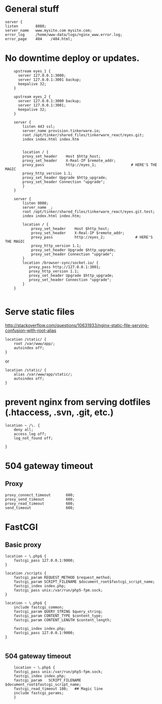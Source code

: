 # General stuff

    server {
    listen        8080;
    server_name   www.mysite.com mysite.com;
    error_log     /home/www-data/logs/nginx_www.error.log;
    error_page    404    /404.html;

# No downtime deploy or updates.

```
    upstream eyes_1 {
      server 127.0.0.1:3000;
      server 127.0.0.1:3001 backup;
      keepalive 32;
    }

    upstream eyes_2 {
      server 127.0.0.1:3000 backup;
      server 127.0.0.1:3001;
      keepalive 32;
    }

    server {
        listen 443 ssl;
        server_name provision.tinkerware.io;
        root /opt/tinker/shared_files/tinkerware_react/eyes.git;
        index index.html index.htm


        location / {
        proxy_set_header    Host $http_host;
        proxy_set_header    X-Real-IP $remote_addr;
        proxy_pass          http://eyes_1;                # HERE'S THE MAGIC
        proxy_http_version 1.1;
        proxy_set_header Upgrade $http_upgrade;
        proxy_set_header Connection "upgrade";
        }
    }

    server {
        listen 8080;
        server_name _;
        root /opt/tinker/shared_files/tinkerware_react/eyes.git.test;
        index index.html index.htm;

        location / {
            proxy_set_header    Host $http_host;
            proxy_set_header    X-Real-IP $remote_addr;
            proxy_pass          http://eyes_2;              # HERE'S THE MAGIC
            proxy_http_version 1.1;
            proxy_set_header Upgrade $http_upgrade;
            proxy_set_header Connection "upgrade";
        }
        location /browser-sync/socket.io/ {
           proxy_pass http://127.0.0.1:3001;
           proxy_http_version 1.1;
           proxy_set_header Upgrade $http_upgrade;
           proxy_set_header Connection "upgrade";
        }
    }
    
```


# Serve static files

http://stackoverflow.com/questions/10631933/nginx-static-file-serving-confusion-with-root-alias

```
location /static/ {
    root /var/www/app/;
    autoindex off;
}
```

or 

```
location /static/ {
    alias /var/www/app/static/;
    autoindex off;
}
```

# prevent nginx from serving dotfiles (.htaccess, .svn, .git, etc.)

```
location ~ /\. {
    deny all;
    access_log off;
    log_not_found off;

}
```


# 504 gateway timeout 

## Proxy

```
proxy_connect_timeout       600;
proxy_send_timeout          600;
proxy_read_timeout          600;
send_timeout                600;
```


# FastCGI

## Basic proxy

```
location ~ \.php$ {
    fastcgi_pass 127.0.0.1:9000;
}
```
    
``` 
location /scripts {
    fastcgi_param REQUEST_METHOD $request_method;
    fastcgi_param SCRIPT_FILENAME $document_root$fastcgi_script_name;
    fastcgi_index index.php;
    fastcgi_pass unix:/var/run/php5-fpm.sock;
}
```

```
location ~ \.php$ {
    include fastcgi_common;
    fastcgi_param QUERY_STRING $query_string;
    fastcgi_param CONTENT_TYPE $content_type;
    fastcgi_param CONTENT_LENGTH $content_length;
    
    fastcgi_index index.php;
    fastcgi_pass 127.0.0.1:9000;
}
                        
```



## 504 gateway timeout
```
    location ~ \.php$ {
    fastcgi_pass unix:/var/run/php5-fpm.sock;
    fastcgi_index index.php;
    fastcgi_param   SCRIPT_FILENAME $document_root$fastcgi_script_name;
    fastcgi_read_timeout 180;   ## Magic line
    include fastcgi_params;
    } 
    
```

